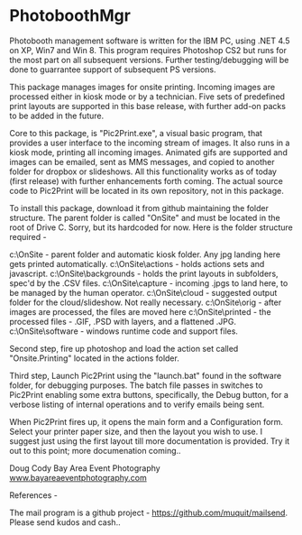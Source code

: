 PhotoboothMgr
=============

Photobooth management software is written for the IBM PC, using .NET 4.5 on XP, Win7 and Win 8.  This program requires Photoshop CS2 but runs for the most part on all subsequent versions.  Further testing/debugging will be done to guarrantee 
support of subsequent PS versions.

This package manages images for onsite printing. Incoming images are processed either in kiosk mode or by a technician.  Five sets of predefined print layouts are supported in this base release, with further add-on packs to be added in the future.

Core to this package, is "Pic2Print.exe", a visual basic program, that provides a user interface to the incoming stream
of images.  It also runs in a kiosk mode, printing all incoming images.  Animated gifs are supported and images can be emailed, sent as MMS messages, and copied to another folder for dropbox or slideshows.  All this functionality works as of today (first release) with further enhancements forth coming.  The actual source code to Pic2Print will be located in its own repository, not in this package.  

To install this package, download it from github maintaining the folder structure.  The parent folder is called "OnSite" and must be located in the root of Drive C.  Sorry, but its hardcoded for now.  Here is the folder structure required -

c:\OnSite                - parent folder and automatic kiosk folder. Any jpg landing here gets printed automatically.
c:\OnSite\actions        - holds actions sets and javascript.
c:\OnSite\backgrounds    - holds the print layouts in subfolders, spec'd by the .CSV files.
c:\OnSite\capture        - incoming .jpgs to land here, to be managed by the human operator.
c:\OnSite\cloud          - suggested output folder for the cloud/slideshow.  Not really necessary.
c:\OnSite\orig           - after images are processed, the files are moved here
c:\OnSite\printed        - the processed files - .GIF, .PSD with layers, and a flattened .JPG.
c:\OnSite\software       - windows runtime code and support files.

Second step, fire up photoshop and load the action set called "Onsite.Printing" located in the actions folder.  

Third step, Launch Pic2Print using the "launch.bat" found in the software folder, for debugging purposes.  The batch
file passes in switches to Pic2Print enabling some extra buttons, specifically, the Debug button, for a verbose listing of internal operations and to verify emails being sent.

When Pic2Print fires up, it opens the main form and a Configuration form.  Select your printer paper size, and then
the layout you wish to use.  I suggest just using the first layout till more documentation is provided. Try it out
to this point; more documenation coming..

Doug Cody
Bay Area Event Photography
www.bayareaeventphotography.com

References - 

The mail program is a github project - https://github.com/muquit/mailsend.  Please send kudos and cash..




